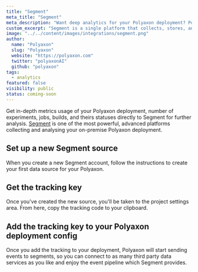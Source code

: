 ```yaml
---
title: "Segment"
meta_title: "Segment"
meta_description: "Want deep analytics for your Polyaxon deployment? Polyaxon can send events to Segment using straightforward integration. Send Polyaxon events to Segment with straightforward integration and get in-depth metrics about your platform's usage."
custom_excerpt: "Segment is a single platform that collects, stores, and routes your user data to hundreds of tools with the flick of a switch."
image: "../../content/images/integrations/segment.png"
author:
  name: "Polyaxon"
  slug: "Polyaxon"
  website: "https://polyaxon.com"
  twitter: "polyaxonAI"
  github: "polyaxon"
tags: 
  - analytics
featured: false
visibility: public
status: coming-soon
---
```


Get in-depth metrics usage of your Polyaxon deployment, number of experiments, jobs, builds, and theirs statuses directly to Segment for further analysis. 
[Segment](https://segment.com/) is one of the most powerful, advanced platforms collecting and analysing your on-premise Polyaxon deployment. 

## Set up a new Segment source

When you create a new Segment account, follow the instructions to create your first data source for your Polyaxon. 

## Get the tracking key

Once you've created the new source, you'll be taken to the project settings area. 
From here, copy the tracking code to your clipboard.

## Add the tracking key to your Polyaxon deployment config 

Once you add the tracking to your deployment, Polyaxon will start sending events to segments, so you can connect to as many
third party data services as you like and enjoy the event pipeline which Segment provides.
